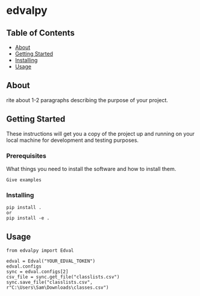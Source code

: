 # edvalpy

## Table of Contents

- [About](#about)
- [Getting Started](#getting_started)
- [Installing](#installing)
- [Usage](#usage)

## About <a name = "about"></a>

rite about 1-2 paragraphs describing the purpose of your project.

## Getting Started <a name = "getting_started"></a>

These instructions will get you a copy of the project up and running on your local machine for development and testing purposes.

### Prerequisites

What things you need to install the software and how to install them.

```
Give examples
```

### Installing


```
pip install .
or
pip install -e .
```

## Usage <a name = "usage"></a>

```
from edvalpy import Edval

edval = Edval("YOUR_EDVAL_TOKEN")
edval.configs
sync = edval.configs[2]
csv_file = sync.get_file("classlists.csv")
sync.save_file("classlists.csv", r"C:\Users\Sam\Downloads\classes.csv")
```